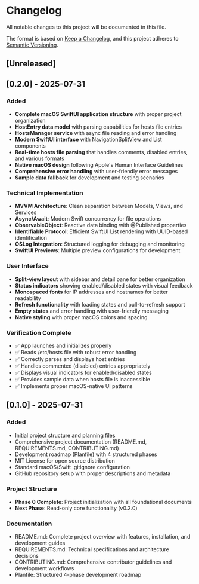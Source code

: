# Changelog

All notable changes to this project will be documented in this file.

The format is based on [Keep a Changelog](https://keepachangelog.com/en/1.0.0/),
and this project adheres to [Semantic Versioning](https://semver.org/spec/v2.0.0.html).

## [Unreleased]

## [0.2.0] - 2025-07-31

### Added
- **Complete macOS SwiftUI application structure** with proper project organization
- **HostEntry data model** with parsing capabilities for hosts file entries
- **HostsManager service** with async file reading and error handling
- **Modern SwiftUI interface** with NavigationSplitView and List components
- **Real-time hosts file parsing** that handles comments, disabled entries, and various formats
- **Native macOS design** following Apple's Human Interface Guidelines
- **Comprehensive error handling** with user-friendly error messages
- **Sample data fallback** for development and testing scenarios

### Technical Implementation
- **MVVM Architecture**: Clean separation between Models, Views, and Services
- **Async/Await**: Modern Swift concurrency for file operations
- **ObservableObject**: Reactive data binding with @Published properties
- **Identifiable Protocol**: Efficient SwiftUI List rendering with UUID-based identification
- **OSLog Integration**: Structured logging for debugging and monitoring
- **SwiftUI Previews**: Multiple preview configurations for development

### User Interface
- **Split-view layout** with sidebar and detail pane for better organization
- **Status indicators** showing enabled/disabled states with visual feedback
- **Monospaced fonts** for IP addresses and hostnames for better readability
- **Refresh functionality** with loading states and pull-to-refresh support
- **Empty states** and error handling with user-friendly messaging
- **Native styling** with proper macOS colors and spacing

### Verification Complete
- ✅ App launches and initializes properly
- ✅ Reads /etc/hosts file with robust error handling
- ✅ Correctly parses and displays host entries
- ✅ Handles commented (disabled) entries appropriately
- ✅ Displays visual indicators for enabled/disabled states
- ✅ Provides sample data when hosts file is inaccessible
- ✅ Implements proper macOS-native UI patterns

## [0.1.0] - 2025-07-31

### Added
- Initial project structure and planning files
- Comprehensive project documentation (README.md, REQUIREMENTS.md, CONTRIBUTING.md)
- Development roadmap (Planfile) with 4 structured phases
- MIT License for open source distribution
- Standard macOS/Swift .gitignore configuration
- GitHub repository setup with proper descriptions and metadata

### Project Structure
- **Phase 0 Complete**: Project initialization with all foundational documents
- **Next Phase**: Read-only core functionality (v0.2.0)

### Documentation
- README.md: Complete project overview with features, installation, and development guides
- REQUIREMENTS.md: Technical specifications and architecture decisions
- CONTRIBUTING.md: Comprehensive contributor guidelines and development workflows
- Planfile: Structured 4-phase development roadmap